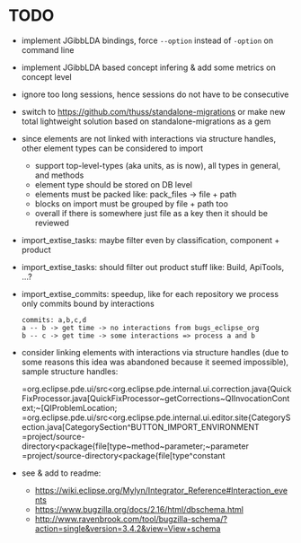 # TODO

*   implement JGibbLDA bindings, force `--option` instead of `-option` on command line

*   implement JGibbLDA based concept infering & add some metrics on concept level

*   ignore too long sessions, hence sessions do not have to be consecutive

*   switch to https://github.com/thuss/standalone-migrations or make new total lightweight solution based on standalone-migrations as a gem 

*   since elements are not linked with interactions via structure handles, other element types can be considered to import 

    - support top-level-types (aka units, as is now), all types in general, and methods
    - element type should be stored on DB level
    - elements must be packed like: pack_files -> file + path
    - blocks on import must be grouped by file + path too
    - overall if there is somewhere just file as a key then it should be reviewed

*   import_extise_tasks: maybe filter even by classification, component + product

*   import_extise_tasks: should filter out product stuff like: Build, ApiTools, ...?

*   import_extise_commits: speedup, like for each repository we process only commits bound by interactions
    
        commits: a,b,c,d
        a -- b -> get time -> no interactions from bugs_eclipse_org
        b -- c -> get time -> some interactions => process a and b

*    consider linking elements with interactions via structure handles (due to some reasons this idea was abandoned because it seemed impossible), sample structure handles:
    
        =org.eclipse.pde.ui/src&lt;org.eclipse.pde.internal.ui.correction.java{QuickFixProcessor.java[QuickFixProcessor~getCorrections~QIInvocationContext;~\[QIProblemLocation;
        =org.eclipse.pde.ui/src&lt;org.eclipse.pde.internal.ui.editor.site{CategorySection.java[CategorySection^BUTTON_IMPORT_ENVIRONMENT
        =project/source-directory&lt;package{file[type~method~parameter;~parameter
        =project/source-directory&lt;package{file[type^constant

*   see & add to readme:
  
    - https://wiki.eclipse.org/Mylyn/Integrator_Reference#Interaction_events
    - https://www.bugzilla.org/docs/2.16/html/dbschema.html
    - http://www.ravenbrook.com/tool/bugzilla-schema/?action=single&version=3.4.2&view=View+schema

